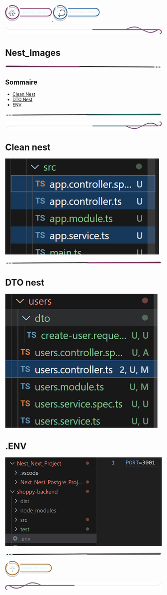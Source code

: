  <a href="../../README.md">
  <img src="../../assets/button/home_page.png" alt="Home page" style="width: 150px; height: auto;">
</a>
<a href="../../doc/installation_guide.md">
  <img src="../../assets/button/previous_page.png" alt="Back to top" style="width: 150px; height: auto;">
</a>

![border](../../assets/line/border_deco_rt.png)

# Nest_Images

![border](../../assets/line/line-pink-point_l.png)

## Sommaire

- [Clean Nest](#clean-nest)
- [DTO Nest](#dto-nest)
- [ENV](#env)

![border](../../assets/line/line-teal-point_r.png)

![border](../../assets/line/border_deco_rb.png)

# Clean nest

![Clean nest](../../assets/img/delete_file.png)

![border](../../assets/line/line-pink-point_r.png)

# DTO nest

![alt text](../../assets/img/Nest_dto.png)

# .ENV

![alt text](../../assets/img/env.png)

![border](../../assets/line/line-pink-point_r.png)

<a href="#sommaire">
  <img src="../../assets/button/back_to_top.png" alt="Back to top" style="width: 150px; height: auto;">
</a>

![border](../../assets/line/border_deco_l.png)
